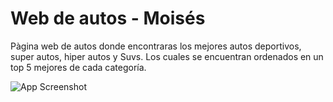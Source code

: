 # Web de autos - Moisés

Pàgina web de autos donde encontraras los mejores autos deportivos, super autos, hiper autos y Suvs. 
Los cuales se encuentran ordenados en un top 5 mejores de cada categoría.


![App Screenshot](https://sitesafemoi.github.io/web-autos/img/img-autos.jpg)

